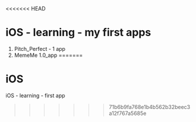 <<<<<<< HEAD
#  iOS - learning - my first apps 
1. Pitch_Perfect - 1 app 
2. MemeMe 1.0_app
=======
# iOS
iOS - learning  - first app
>>>>>>> 71b6b9fa768e1b4b562b32beec3a12f767a5685e
